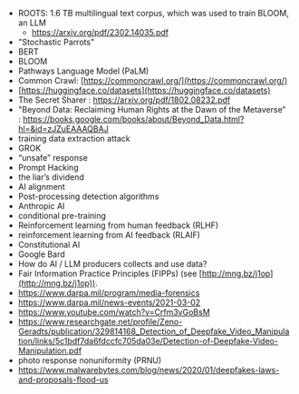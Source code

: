 - ROOTS: 1.6 TB multilingual text corpus, which was used to train BLOOM, an LLM
	- https://arxiv.org/pdf/2302.14035.pdf
- "Stochastic Parrots"
- BERT
- BLOOM
- Pathways Language Model (PaLM)
- Common Crawl: [https://commoncrawl.org/](https://commoncrawl.org/)
- [https://huggingface.co/datasets](https://huggingface.co/datasets)
- The Secret Sharer : https://arxiv.org/pdf/1802.08232.pdf
- "Beyond Data: Reclaiming Human Rights at the Dawn of the Metaverse" : https://books.google.com/books/about/Beyond_Data.html?hl=&id=zJZuEAAAQBAJ
- training data extraction attack
- GROK
- “unsafe” response
- Prompt Hacking
- the liar’s dividend
- AI alignment
- Post-processing detection algorithms
- Anthropic AI
- conditional pre-training
- Reinforcement learning from human feedback (RLHF)
- reinforcement learning from AI feedback (RLAIF)
- Constitutional AI
- Google Bard
- How do AI / LLM producers collects and use data?
- Fair Information Practice Principles (FIPPs) (see [http://mng.bz/j1op](http://mng.bz/j1op)).
- https://www.darpa.mil/program/media-forensics
- https://www.darpa.mil/news-events/2021-03-02
- https://www.youtube.com/watch?v=Crfm3vGoBsM
- https://www.researchgate.net/profile/Zeno-Geradts/publication/329814168_Detection_of_Deepfake_Video_Manipulation/links/5c1bdf7da6fdccfc705da03e/Detection-of-Deepfake-Video-Manipulation.pdf
- photo response nonuniformity (PRNU)
- https://www.malwarebytes.com/blog/news/2020/01/deepfakes-laws-and-proposals-flood-us